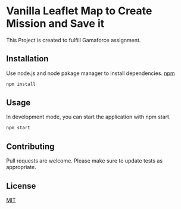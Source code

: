 # Vanilla Leaflet Map to Create Mission and Save it

This Project is created to fulfill Gamaforce assignment.

## Installation

Use node.js and node pakage manager to install dependencies. [npm](https://nodejs.org/en/download/)

```bash
npm install
```

## Usage

In development mode, you can start the application with npm start.

```bash
npm start
```

## Contributing
Pull requests are welcome.
Please make sure to update tests as appropriate.

## License
[MIT](https://choosealicense.com/licenses/mit/)